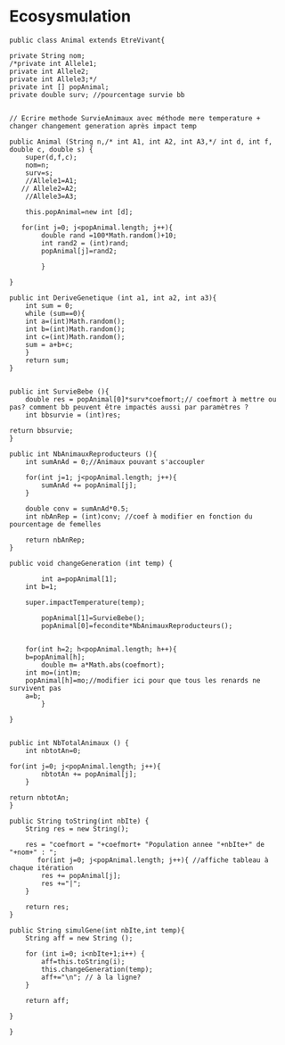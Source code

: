 # Ecosysmulation
	public class Animal extends EtreVivant{

	private String nom;
	/*private int Allele1;
	private int Allele2;
	private int Allele3;*/
	private int [] popAnimal;
	private double surv; //pourcentage survie bb


	// Ecrire methode SurvieAnimaux avec méthode mere temperature + changer changement generation après impact temp

	public Animal (String n,/* int A1, int A2, int A3,*/ int d, int f, double c, double s) {
		super(d,f,c);
		nom=n;
		surv=s;
		//Allele1=A1;
	   // Allele2=A2;
		//Allele3=A3;

		this.popAnimal=new int [d];

	   for(int j=0; j<popAnimal.length; j++){
			double rand =100*Math.random()+10;
			int rand2 = (int)rand;
			popAnimal[j]=rand2;

			}

	}

	public int DeriveGenetique (int a1, int a2, int a3){
	    int sum = 0;
	    while (sum==0){
		int a=(int)Math.random();
		int b=(int)Math.random();
		int c=(int)Math.random();
		sum = a+b+c;
	    }
		return sum;
	}


	public int SurvieBebe (){
		double res = popAnimal[0]*surv*coefmort;// coefmort à mettre ou pas? comment bb peuvent être impactés aussi par paramètres ?
		int bbsurvie = (int)res;

	return bbsurvie;
	}

	public int NbAnimauxReproducteurs (){
		int sumAnAd = 0;//Animaux pouvant s'accoupler

	    for(int j=1; j<popAnimal.length; j++){
		    sumAnAd += popAnimal[j];
	    }

	    double conv = sumAnAd*0.5;
	    int nbAnRep = (int)conv; //coef à modifier en fonction du pourcentage de femelles

	    return nbAnRep; 
	}

	public void changeGeneration (int temp) {

			int a=popAnimal[1];
		int b=1;

		super.impactTemperature(temp);

			popAnimal[1]=SurvieBebe();
			popAnimal[0]=fecondite*NbAnimauxReproducteurs();


		for(int h=2; h<popAnimal.length; h++){
		b=popAnimal[h];
        	double m= a*Math.abs(coefmort);
		int mo=(int)m;
		popAnimal[h]=mo;//modifier ici pour que tous les renards ne survivent pas
		a=b;
			}

	}


	public int NbTotalAnimaux () {
		int nbtotAn=0;

	for(int j=0; j<popAnimal.length; j++){
		    nbtotAn += popAnimal[j];
	    }

	return nbtotAn;
	}

	public String toString(int nbIte) {
		String res = new String();

		res = "coefmort = "+coefmort+ "Population annee "+nbIte+" de "+nom+" : ";
		   for(int j=0; j<popAnimal.length; j++){ //affiche tableau à chaque itération
		    res += popAnimal[j];
		    res +="|";
		} 

		return res;
	}

	public String simulGene(int nbIte,int temp){
		String aff = new String ();

		for (int i=0; i<nbIte+1;i++) {
			aff=this.toString(i);
			this.changeGeneration(temp);
			aff+="\n"; // à la ligne?
		}

		return aff;

	}

	}
